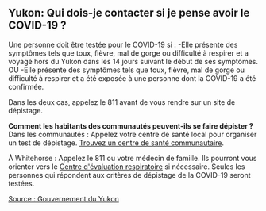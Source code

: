 ## Yukon: Qui dois-je contacter si je pense avoir le COVID-19 ?

Une personne doit être testée pour le COVID-19 si :
-Elle présente des symptômes tels que toux, fièvre, mal de gorge ou difficulté à respirer et a voyagé hors du Yukon dans les 14 jours suivant le début de ses symptômes.
OU
-Elle présente des symptômes tels que toux, fièvre, mal de gorge ou difficulté à respirer et a été exposée à une personne dont la COVID-19 a été confirmée.

Dans les deux cas, appelez le 811 avant de vous rendre sur un site de dépistage.

**Comment les habitants des communautés peuvent-ils se faire dépister ?**
Dans les communautés : Appelez votre centre de santé local pour organiser un test de dépistage. [Trouvez un centre de santé communautaire](https://yukon.ca/fr/sante-et-bien-etre/hopitaux-et-centres-de-sante/hopitaux-et-centres-de-sante).

À Whitehorse : Appelez le 811 ou votre médecin de famille. Ils pourront vous orienter vers le [Centre d'évaluation respiratoire](https://yukon.ca/fr/find-respiratory-assessment-centre) si nécessaire. Seules les personnes qui répondent aux critères de dépistage de la COVID-19 seront testées.

[Source : Gouvernement du Yukon](https://yukon.ca/en/common-questions-covid-19#testing)
